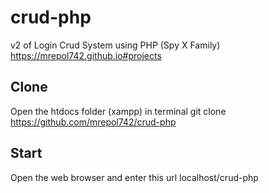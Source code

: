 # crud-php
v2 of Login Crud System using PHP (Spy X Family)
https://mrepol742.github.io#projects

## Clone
Open the htdocs folder (xampp) in terminal
git clone https://github.com/mrepol742/crud-php

## Start
Open the web browser and enter this url
localhost/crud-php
